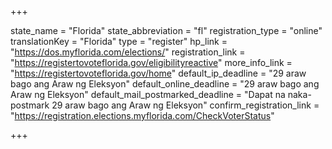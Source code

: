 +++

state_name = "Florida"
state_abbreviation = "fl"
registration_type = "online"
translationKey = "Florida"
type = "register"
hp_link = "https://dos.myflorida.com/elections/"
registration_link = "https://registertovoteflorida.gov/eligibilityreactive"
more_info_link = "https://registertovoteflorida.gov/home"
default_ip_deadline = "29 araw bago ang Araw ng Eleksyon"
default_online_deadline = "29 araw bago ang Araw ng Eleksyon"
default_mail_postmarked_deadline = "Dapat na naka-postmark  29 araw bago ang Araw ng Eleksyon"
confirm_registration_link = "https://registration.elections.myflorida.com/CheckVoterStatus"

+++